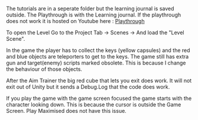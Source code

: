 The tutorials are in a seperate folder but the learning journal is saved outside.
The Playthrough is with the Learning journal.
If the playthrough does not work it is hosted on Youtube here : [Playthrough](https://youtu.be/zKN-kEDn83M)

To open the Level Go to the Project Tab -> Scenes -> And load the "Level Scene".

In the game the player has to collect the keys (yellow capsules) and the red and blue objects are teleporters to get to the keys.
The game still has extra gun and target(enemy) scripts marked obsolete. This is because I change the behaviour of those objects. 

After the Aim Trainer the big red cube that lets you exit does work. It will not exit out of Unity but it sends a Debug.Log that the code does work.

If you play the game with the game screen focused the game starts with the character looking down. This is because the cursor is outside the Game Screen.
Play Maximised does not have this issue.
